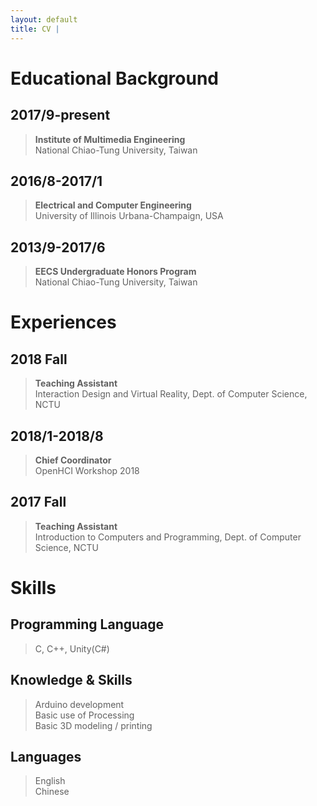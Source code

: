 ```yaml
---
layout: default
title: CV | 
---
```

# Educational Background
## 2017/9-present
> **Institute of Multimedia Engineering**<br>
National Chiao-Tung University, Taiwan 

## 2016/8-2017/1
> **Electrical and Computer Engineering**<br>
University of Illinois Urbana-Champaign, USA 

## 2013/9-2017/6
> **EECS Undergraduate Honors Program**<br>
National Chiao-Tung University, Taiwan 

# Experiences
## 2018 Fall
> **Teaching Assistant**<br>
Interaction Design and Virtual Reality, Dept. of Computer Science, NCTU

## 2018/1-2018/8
> **Chief Coordinator**<br>
OpenHCI Workshop 2018

## 2017 Fall
> **Teaching Assistant**<br>
Introduction to Computers and Programming, Dept. of Computer Science, NCTU


# Skills
## Programming Language
> C, C++, Unity(C#)

## Knowledge & Skills
> Arduino development<br>
Basic use of Processing<br>
Basic 3D modeling / printing<br>

## Languages
> English<br>
Chinese<br>